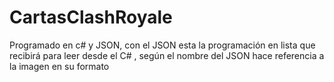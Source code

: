 # CartasClashRoyale
Programado en c# y JSON, con el JSON esta la programación en lista que recibirá para leer desde el C# , según el nombre del JSON hace referencia a la imagen en su formato

